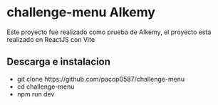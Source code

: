 # challenge-menu Alkemy
<p> Este proyecto fue realizado como prueba de Alkemy, el proyecto esta realizado en ReactJS con Vite </p>
<h2>Descarga e instalacion</h2>

<ul>
  <li>git clone https://github.com/pacop0587/challenge-menu </li>
  <li>cd challenge-menu</li>
  <li>npm run dev</li>
</ul>
